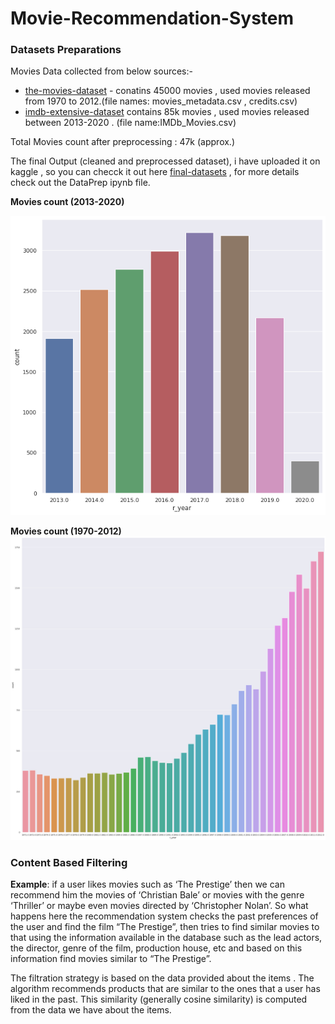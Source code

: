 # Movie-Recommendation-System

### Datasets Preparations

Movies Data collected from below sources:-
- [the-movies-dataset](https://www.kaggle.com/rounakbanik/the-movies-dataset)   - conatins 45000 movies , used movies released from 1970 to 2012.(file names: movies_metadata.csv , credits.csv) 
- [imdb-extensive-dataset](https://www.kaggle.com/stefanoleone992/imdb-extensive-dataset)  contains 85k movies , used movies released between 2013-2020 . (file name:IMDb_Movies.csv) 

Total Movies count after preprocessing : 47k (approx.)

The final Output (cleaned and preprocessed dataset), i have uploaded it on kaggle , so you can checck it out here [final-datasets](https://www.kaggle.com/himanshubag/movies-dataset-1970-to-2020) , for more details check out the DataPrep ipynb file.

**Movies count (2013-2020)**

![Output](img/Output2.png "Sample Output")


**Movies count (1970-2012)**
![Output1](img/Output1.png "Sample Output1")


### Content Based Filtering
**Example**: if a user likes movies such as ‘The Prestige’ then we can recommend him the movies of ‘Christian Bale’ or movies with the genre ‘Thriller’ or maybe even movies directed by ‘Christopher Nolan’. So what happens here the recommendation system checks the past preferences of the user and find the film “The Prestige”, then tries to find similar movies to that using the information available in the database such as the lead actors, the director, genre of the film, production house, etc and based on this information find movies similar to “The Prestige”.

The filtration strategy is based on the data provided about the items . The algorithm recommends products that are similar to the ones that a user has liked in the past. This similarity (generally cosine similarity) is computed from the data  we have about the items.
